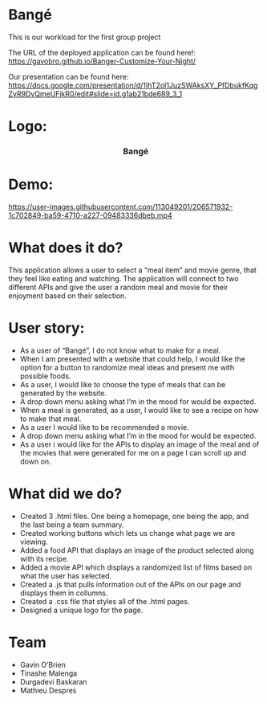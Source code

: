 # Bangé
This is our workload for the first group project

The URL of the deployed application can be found here!: https://gavobro.github.io/Banger-Customize-Your-Night/

Our presentation can be found here: https://docs.google.com/presentation/d/1IhT2oI1JuzSWAksXY_PfDbukfKqgZyR9DvQmeUFjkR0/edit#slide=id.g1ab21bde689_3_1

# Logo:
<div align="center">
<h3 class="text-center text-white mb-4 me-5"> <img src="assets/images/logo_too_many_Chefs small.png" class="navbar-brand" alt=""> Bangé</h3>
</div>

# Demo:
https://user-images.githubusercontent.com/113049201/206571932-1c702849-ba59-4710-a227-09483336dbeb.mp4

# What does it do?
This application allows a user to select a “meal item” and movie genre, that they feel like eating and watching. The application will connect to two different APIs and give the user a random meal and movie for their enjoyment based on their selection.

# User story:
- As a user of “Bangé”, I do not know what to make for a meal.
- When I am presented with a website that could help, I would like the option for a button to randomize meal ideas and present me with possible foods.
- As a user, I would like to choose the type of meals that can be generated by the website.
- A drop down menu asking what I’m in the mood for would be expected.
- When a meal is generated, as a user, I would like to see a recipe on how to make that meal.
- As a user I would like to be recommended a movie.
- A drop down menu asking what I’m in the mood for would be expected.
- As a user i would like for the APIs to display an image of the meal and of the movies that were generated for me on a page I can scroll up and down on.


# What did we do?
- Created 3 .html files. One being a homepage, one being the app, and the last being a team summary.
- Created working buttons which lets us change what page we are viewing.
- Added a food API that displays an image of the product selected along with its recipe.
- Added a movie API which displays a randomized list of films based on what the user has selected.
- Created a .js that pulls information out of the APIs on our page and displays them in collumns.
- Created a .css file that styles all of the .html pages.
- Designed a unique logo for the page.

# Team
- Gavin O’Brien
- Tinashe Malenga
- Durgadevi Baskaran
- Mathieu Despres
